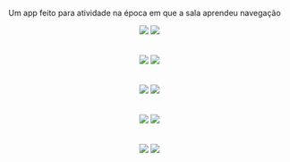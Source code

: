 Um app feito para atividade na época em que a sala aprendeu navegação

<div align="center">
  <img src="ImagensDoApp/1.png"> <img src="ImagensDoApp/2.png">
</div>
<br><br>
<div align="center">
  <img src="ImagensDoApp/3.png"> <img src="ImagensDoApp/4.png">
</div>
<br><br>
<div align="center">
  <img src="ImagensDoApp/5.png"> <img src="ImagensDoApp/6.png">
</div>
<br><br>
<div align="center">
  <img src="ImagensDoApp/7.png"> <img src="ImagensDoApp/8.png">
</div>
<br><br>
<div align="center">
  <img src="ImagensDoApp/9.png"> <img src="ImagensDoApp/10.png">
</div>
